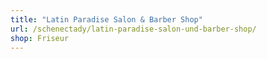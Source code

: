 ```yaml
---
title: "Latin Paradise Salon & Barber Shop"
url: /schenectady/latin-paradise-salon-und-barber-shop/
shop: Friseur
---
```

